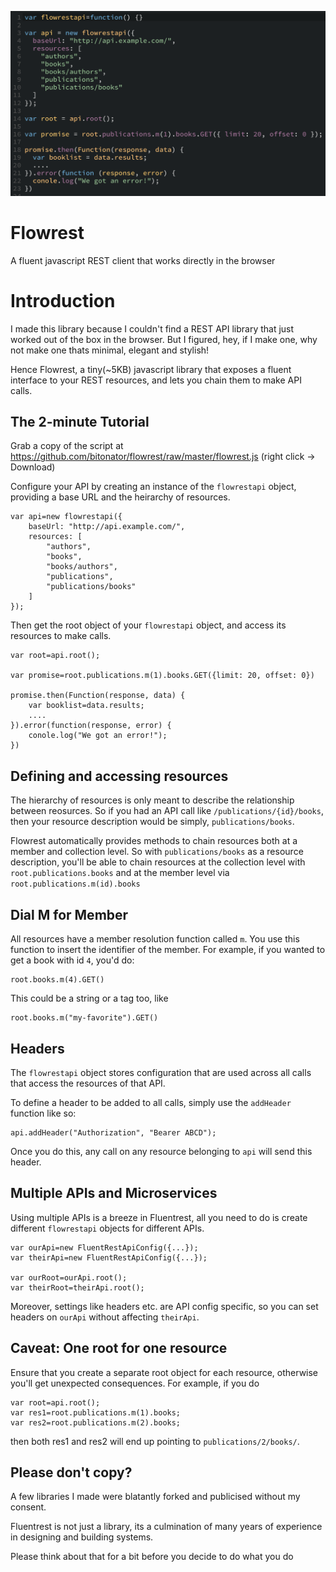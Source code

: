 ![Flowrest code screenshot](https://github.com/bitonator/flowrest/raw/master/flowrest.png)

# Flowrest

A fluent javascript REST client that works directly in the browser

Introduction
===

I made this library because I couldn't find a REST API library that just worked out of the box in the browser. But I figured, hey, if I make one, why not make one thats minimal, elegant and stylish!

Hence Flowrest, a tiny(~5KB) javascript library that exposes a fluent interface to your REST resources, and lets you chain them to make API calls.

The 2-minute Tutorial
---

Grab a copy of the script at https://github.com/bitonator/flowrest/raw/master/flowrest.js (right click -> Download)

Configure your API by creating an instance of the `flowrestapi` object, providing a base URL and the heirarchy of resources.

    var api=new flowrestapi({
        baseUrl: "http://api.example.com/",
        resources: [
            "authors",
            "books",
            "books/authors",
            "publications",
            "publications/books"
        ]
    });

Then get the root object of your `flowrestapi` object, and access its resources to make calls. 
    
    var root=api.root();
    
    var promise=root.publications.m(1).books.GET({limit: 20, offset: 0})
    
    promise.then(Function(response, data) {
        var booklist=data.results;
        ....  
    }).error(function(response, error) {
        conole.log("We got an error!");
    })

Defining and accessing resources
---

The hierarchy of resources is only meant to describe the relationship between reosurces. So if you had an API call like `/publications/{id}/books`, then your resource description would be simply, `publications/books`. 

Flowrest automatically provides methods to chain resources both at a member and collection level. So with `publications/books` as a resource description, you'll be able to chain resources  at the collection level with `root.publications.books` and at the member level via `root.publications.m(id).books`

Dial M for Member
---

All resources have a member resolution function called `m`. You use this function to insert the identifier of the member. For example, if you wanted to get a book with id `4`, you'd do:

    root.books.m(4).GET()
    
This could be a string or a tag too, like
    
    root.books.m("my-favorite").GET()
    
Headers
---

The `flowrestapi` object stores configuration that are used across all calls that access the resources of that API. 

To define a header to be added to all calls, simply use the `addHeader` function like so:

    api.addHeader("Authorization", "Bearer ABCD");
    
Once you do this, any call on any resource belonging to `api` will send this header.

Multiple APIs and Microservices
---

Using multiple APIs is a breeze in Fluentrest, all you need to do is create different `flowrestapi` objects for different APIs.

    var ourApi=new FluentRestApiConfig({...});
    var theirApi=new FluentRestApiConfig({...});
    
    var ourRoot=ourApi.root();
    var theirRoot=theirApi.root();
    
Moreover, settings like headers etc. are API config specific, so you can set headers on `ourApi` without affecting `theirApi`.

Caveat: One root for one resource
---

Ensure that you create a separate root object for each resource, otherwise you'll get unexpected consequences. For example, if you do

    var root=api.root();
    var res1=root.publications.m(1).books;
    var res2=root.publications.m(2).books;
    
then both res1 and res2 will end up pointing to `publications/2/books/`.

Please don't copy?
---

A few libraries I made were blatantly forked and publicised without my consent.

Fluentrest is not just a library, its a culmination of many years of experience in designing and building systems.

Please think about that for a bit before you decide to do what you do

